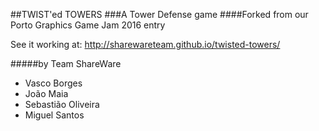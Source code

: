 
##TWIST'ed TOWERS
###A Tower Defense game
####Forked from our Porto Graphics Game Jam 2016 entry

See it working at:
http://sharewareteam.github.io/twisted-towers/

#####by Team ShareWare
- Vasco Borges
- João Maia
- Sebastião Oliveira
- Miguel Santos
